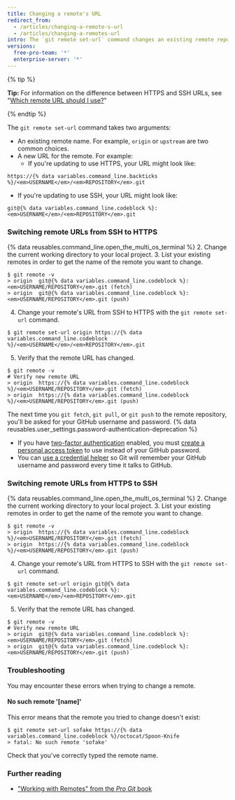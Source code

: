 ```yaml
---
title: Changing a remote's URL
redirect_from:
  - /articles/changing-a-remote-s-url
  - /articles/changing-a-remotes-url
intro: The `git remote set-url` command changes an existing remote repository URL.
versions:
  free-pro-team: '*'
  enterprise-server: '*'
---
```


{% tip %}

**Tip:** For information on the difference between HTTPS and SSH URLs, see "[Which remote URL should I use?](/articles/which-remote-url-should-i-use)"

{% endtip %}

The `git remote set-url` command takes two arguments:

* An existing remote name. For example, `origin` or `upstream` are two common choices.
* A new URL for the remote. For example:
  * If you're updating to use HTTPS, your URL might look like:
```shell
https://{% data variables.command_line.backticks %}/<em>USERNAME</em>/<em>REPOSITORY</em>.git
```
  * If you're updating to use SSH, your URL might look like:
```shell
git@{% data variables.command_line.codeblock %}:<em>USERNAME</em>/<em>REPOSITORY</em>.git
```

### Switching remote URLs from SSH to HTTPS

{% data reusables.command_line.open_the_multi_os_terminal %}
2. Change the current working directory to your local project.
3. List your existing remotes in order to get the name of the remote you want to change.
  ```shell
  $ git remote -v
  > origin  git@{% data variables.command_line.codeblock %}:<em>USERNAME/REPOSITORY</em>.git (fetch)
  > origin  git@{% data variables.command_line.codeblock %}:<em>USERNAME/REPOSITORY</em>.git (push)
  ```
4. Change your remote's URL from SSH to HTTPS with the `git remote set-url` command.
  ```shell
  $ git remote set-url origin https://{% data variables.command_line.codeblock %}/<em>USERNAME</em>/<em>REPOSITORY</em>.git
  ```
5. Verify that the remote URL has changed.
  ```shell
  $ git remote -v
  # Verify new remote URL
  > origin  https://{% data variables.command_line.codeblock %}/<em>USERNAME/REPOSITORY</em>.git (fetch)
  > origin  https://{% data variables.command_line.codeblock %}/<em>USERNAME/REPOSITORY</em>.git (push)
  ```

The next time you `git fetch`, `git pull`, or `git push` to the remote repository, you'll be asked for your GitHub username and password. {% data reusables.user_settings.password-authentication-deprecation %}

- If you have [two-factor authentication](/articles/securing-your-account-with-two-factor-authentication-2fa) enabled, you must [create a personal access token](/github/authenticating-to-github/creating-a-personal-access-token) to use instead of your GitHub password.
- You can [use a credential helper](/github/using-git/caching-your-github-credentials-in-git) so Git will remember your GitHub username and password every time it talks to GitHub.

### Switching remote URLs from HTTPS to SSH

{% data reusables.command_line.open_the_multi_os_terminal %}
2. Change the current working directory to your local project.
3. List your existing remotes in order to get the name of the remote you want to change.
  ```shell
  $ git remote -v
  > origin  https://{% data variables.command_line.codeblock %}/<em>USERNAME/REPOSITORY</em>.git (fetch)
  > origin  https://{% data variables.command_line.codeblock %}/<em>USERNAME/REPOSITORY</em>.git (push)
  ```
4. Change your remote's URL from HTTPS to SSH with the `git remote set-url` command.
  ```shell
  $ git remote set-url origin git@{% data variables.command_line.codeblock %}:<em>USERNAME</em>/<em>REPOSITORY</em>.git
  ```
5. Verify that the remote URL has changed.
  ```shell
  $ git remote -v
  # Verify new remote URL
  > origin  git@{% data variables.command_line.codeblock %}:<em>USERNAME/REPOSITORY</em>.git (fetch)
  > origin  git@{% data variables.command_line.codeblock %}:<em>USERNAME/REPOSITORY</em>.git (push)
  ```

### Troubleshooting

You may encounter these errors when trying to change a remote.

#### No such remote '[name]'

This error means that the remote you tried to change doesn't exist:

```shell
$ git remote set-url sofake https://{% data variables.command_line.codeblock %}/octocat/Spoon-Knife
> fatal: No such remote 'sofake'
```

Check that you've correctly typed the remote name.

### Further reading

- ["Working with Remotes" from the _Pro Git_ book](https://git-scm.com/book/en/Git-Basics-Working-with-Remotes)
